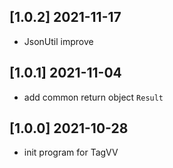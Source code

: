 ## [1.0.2] 2021-11-17
- JsonUtil improve

## [1.0.1] 2021-11-04
- add common return object  `Result`

## [1.0.0] 2021-10-28
- init program for TagVV 